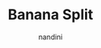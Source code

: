 ---
title: "Banana Split"
author: "nandini"
description: "An ortholinear split 75% keeb"
created_at: "06-29-2025"
---